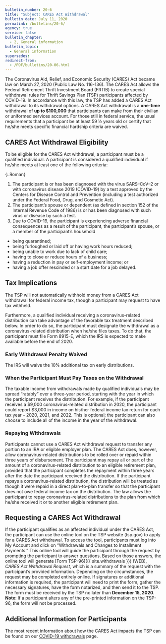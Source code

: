 ```yaml
---
bulletin_number: 20-6
title: "Subject: CARES Act Withdrawal"
bulletin_date: July 11, 2020
permalink: /bulletins/20-6/
agency: true
service: false
bulletin_chapter:
  - 2, General information
bulletin_topic:
  - General information
supersedes:
redirect-from:
  - /PDF/bulletins/20-06.html
---
```


The Coronavirus Aid, Relief, and Economic Security (CARES) Act became law on March 27, 2020 (Public Law No. 116-136). The CARES Act allows the Federal Retirement Thrift Investment Board (FRTIB) to create special withdrawal rules for Thrift Savings Plan (TSP) participants affected by COVID-19. In accordance with this law, the TSP has added a CARES Act withdrawal to its withdrawal options. A CARES Act withdrawal is a **one-time** withdrawal of **up to $100,000** that participants can make from their civilian or uniformed services account. For those still in federal service, the usual requirements that a participant be at least 59 ½ years old or certify that he/she meets specific financial hardship criteria are waived.

## CARES Act Withdrawal Eligibility

To be eligible for the CARES Act withdrawal, a participant must be a qualified individual. A participant is considered a qualified individual if he/she meets at least one of the following criteria:

{:.Roman}
1. The participant is or has been diagnosed with the virus SARS–CoV–2 or with coronavirus disease 2019 (COVID–19) by a test approved by the Centers for Disease Control and Prevention (including a test authorized under the Federal Food, Drug, and Cosmetic Act).
2. The participant’s spouse or dependent (as defined in section 152 of the Internal Revenue Code of 1986) is or has been diagnosed with such virus or disease by such a test.
3. Due to COVID-19, the participant is experiencing adverse financial consequences as a result of the participant, the participant’s spouse, or a member of the participant’s household
  - being quarantined;
  - being furloughed or laid off or having work hours reduced;
  - being unable to work due to lack of child care;
  - having to close or reduce hours of a business;
  - having a reduction in pay or self-employment income; or
  - having a job offer rescinded or a start date for a job delayed.

## Tax Implications

The TSP will not automatically withhold money from a CARES Act withdrawal for federal income tax, though a participant may request to have tax withheld.  

Furthermore, a qualified individual receiving a coronavirus-related distribution can take advantage of the favorable tax treatment described below. In order to do so, the participant must designate the withdrawal as a coronavirus-related distribution when he/she files taxes. To do that, the participant must file Form 8915-E, which the IRS is expected to make available before the end of 2020.

### Early Withdrawal Penalty Waived

The IRS will waive the 10% additional tax on early distributions.

### When the Participant Must Pay Taxes on the Withdrawal

The taxable income from withdrawals made by qualified individuals may be spread “ratably” over a three-year period, starting with the year in which the participant receives the distribution. For example, if the participant receives a $9,000 coronavirus-related distribution in 2020, the participant could report $3,000 in income on his/her federal income tax return for each tax year – 2020, 2021, and 2022. This is optional; the participant can also choose to include all of the income in the year of the withdrawal.

### Repaying Withdrawals

Participants cannot use a CARES Act withdrawal request to transfer any portion to an IRA or eligible employer plan. The CARES Act does, however, allow coronavirus-related distributions to be rolled over or repaid within three years of disbursement. The participant may repay all or part of the amount of a coronavirus-related distribution to an eligible retirement plan, provided that the participant completes the repayment within three years after the date the participant received the distribution. If the participant repays a coronavirus-related distribution, the distribution will be treated as though it were repaid in a direct plan-to-plan transfer so that the participant does not owe federal income tax on the distribution. The law allows the participant to repay coronavirus-related distributions to the plan from which he/she received it or to another eligible retirement plan.

## Requesting a CARES Act Withdrawal

If the participant qualifies as an affected individual under the CARES Act, the participant can use the online tool on the TSP website (tsp.gov) to apply for a CARES Act withdrawal. To access the tool, participants must log into My Account and click on “Withdrawals and Changes to Installment Payments.” This online tool will guide the participant through the request by prompting the participant to answer questions. Based on those answers, the online tool will generate [Form TSP-96]({{ site.withdrawals }}) (WEB), _CARES Act Withdrawal Request_, which is a summary of the request with the participant’s provided information. Depending on the circumstances, the request may be completed entirely online. If signatures or additional information is required, the participant will need to print the form, gather the necessary signatures, have the form notarized, and then send it to the TSP. The form must be received by the TSP no later than **December 15, 2020**. **Note**: If a participant alters any of the pre-printed information on the TSP-96, the form will not be processed.

## Additional Information for Participants

The most recent information about how the CARES Act impacts the TSP can be found on our [COVID-19 withdrawals](/covid-19/withdrawals/) page.


<!-- CONTENT END -->
